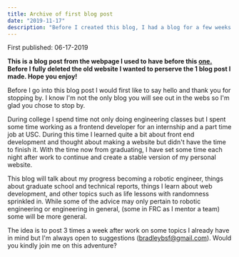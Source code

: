 ```yaml
---
title: Archive of first blog post
date: "2019-11-17"
description: "Before I created this blog, I had a blog for a few weeks and this is the only post from it"
---
```


First published: 06-17-2019

<b>This is a blog post from the webpage I used to have before this <a href="https://personal-website-bl2h3u7r9.now.sh/" target="_blank"> one. </a> Before I fully deleted the old website I wanted to perserve the 1 blog post I made. Hope you enjoy!</b>

Before I go into this blog post I would first like to say hello and thank you for stopping by. I know I'm not the only blog you will see out in the webs so I'm glad you chose to stop by.

During college I spend time not only doing engineering classes but I spent some time working as a frontend developer for an internship and a part time job at USC. During this time I learned quite a bit about front end development and thought about making a website but didn't have the time to finish it. With the time now from graduating, I have set some time each night after work to continue and create a stable version of my personal website.

This blog will talk about my progress becoming a robotic engineer, things about graduate school and technical reports, things I learn about web development, and other topics such as life lessons with randomness sprinkled in. While some of the advice may only pertain to robotic engineering or engineering in general, (some in FRC as I mentor a team) some will be more general.

The idea is to post 3 times a week after work on some topics I already have in mind but I'm always open to suggestions (bradleybsf@gmail.com). Would you kindly join me on this adventure?